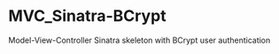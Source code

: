 MVC_Sinatra-BCrypt
==================

Model-View-Controller Sinatra skeleton with BCrypt user authentication
